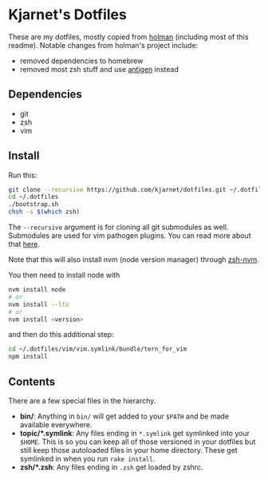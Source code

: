 # Kjarnet's Dotfiles

These are my dotfiles, mostly copied from [holman](https://github.com/holman/dotfiles) (including most of this readme).
Notable changes from holman's project include:

 * removed dependencies to homebrew
 * removed most zsh stuff and use [antigen](http://antigen.sharats.me) instead

## Dependencies

 * git
 * zsh
 * vim

## Install

Run this:

```sh
git clone --recursive https://github.com/kjarnet/dotfiles.git ~/.dotfiles
cd ~/.dotfiles
./bootstrap.sh
chsh -s $(which zsh)
```

The `--recursive` argument is for cloning all git submodules as well.
Submodules are used for vim pathogen plugins.
You can read more about that [here](vim/vim.symlink/bundle/README.md).

Note that this will also install nvm (node version manager) through
[zsh-nvm](https://github.com/lukechilds/zsh-nvm).

You then need to install node with

```sh
nvm install node
# or
nvm install --lts
# or
nvm install <version>
```

and then do this additional step:

```sh
cd ~/.dotfiles/vim/vim.symlink/bundle/tern_for_vim
npm install
```

## Contents

There are a few special files in the hierarchy.

- **bin/**: Anything in `bin/` will get added to your `$PATH` and be made
  available everywhere.
- **topic/\*.symlink**: Any files ending in `*.symlink` get symlinked into
  your `$HOME`. This is so you can keep all of those versioned in your dotfiles
  but still keep those autoloaded files in your home directory. These get
  symlinked in when you run `rake install`.
- **zsh/\*.zsh**: Any files ending in `.zsh` get loaded by zshrc.


